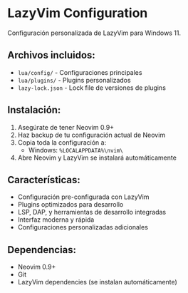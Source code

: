 # LazyVim Configuration

Configuración personalizada de LazyVim para Windows 11.

## Archivos incluidos:
- `lua/config/` - Configuraciones principales
- `lua/plugins/` - Plugins personalizados
- `lazy-lock.json` - Lock file de versiones de plugins

## Instalación:
1. Asegúrate de tener Neovim 0.9+
2. Haz backup de tu configuración actual de Neovim
3. Copia toda la configuración a:
   - Windows: `%LOCALAPPDATA%\nvim\`
4. Abre Neovim y LazyVim se instalará automáticamente

## Características:
- Configuración pre-configurada con LazyVim
- Plugins optimizados para desarrollo
- LSP, DAP, y herramientas de desarrollo integradas
- Interfaz moderna y rápida
- Configuraciones personalizadas adicionales

## Dependencias:
- Neovim 0.9+
- Git
- LazyVim dependencies (se instalan automáticamente)
